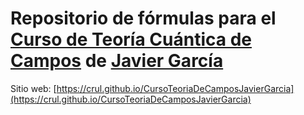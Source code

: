 # Repositorio de fórmulas para el [Curso de Teoría Cuántica de Campos](https://www.youtube.com/playlist?list=PLAnA8FVrBl8BiQd_Fg-Jr32P_v9F8vG-2) de [Javier García](https://www.youtube.com/user/jamesjamesbondbond)

Sitio web: [https://crul.github.io/CursoTeoriaDeCamposJavierGarcia](https://crul.github.io/CursoTeoriaDeCamposJavierGarcia)
